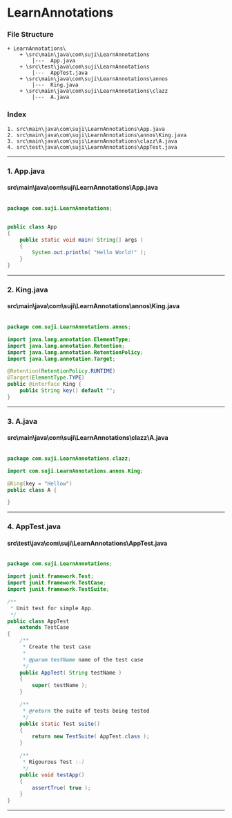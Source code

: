 # LearnAnnotations


### File Structure
```pre
+ LearnAnnotations\ 
	+ \src\main\java\com\suji\LearnAnnotations
		|---  App.java
	+ \src\test\java\com\suji\LearnAnnotations
		|---  AppTest.java
	+ \src\main\java\com\suji\LearnAnnotations\annos
		|---  King.java
	+ \src\main\java\com\suji\LearnAnnotations\clazz
		|---  A.java
```
### Index
```pre
1. src\main\java\com\suji\LearnAnnotations\App.java
2. src\main\java\com\suji\LearnAnnotations\annos\King.java
3. src\main\java\com\suji\LearnAnnotations\clazz\A.java
4. src\test\java\com\suji\LearnAnnotations\AppTest.java

```

---

### 1. App.java

#### src\main\java\com\suji\LearnAnnotations\App.java

```java

package com.suji.LearnAnnotations;


public class App 
{
    public static void main( String[] args )
    {
        System.out.println( "Hello World!" );
    }
}

```

---

### 2. King.java

#### src\main\java\com\suji\LearnAnnotations\annos\King.java

```java

package com.suji.LearnAnnotations.annos;

import java.lang.annotation.ElementType;
import java.lang.annotation.Retention;
import java.lang.annotation.RetentionPolicy;
import java.lang.annotation.Target;

@Retention(RetentionPolicy.RUNTIME)
@Target(ElementType.TYPE)
public @interface King {
	public String key() default "";
}

```

---

### 3. A.java

#### src\main\java\com\suji\LearnAnnotations\clazz\A.java

```java

package com.suji.LearnAnnotations.clazz;

import com.suji.LearnAnnotations.annos.King;

@King(key = "Hellow")
public class A {

}

```

---

### 4. AppTest.java

#### src\test\java\com\suji\LearnAnnotations\AppTest.java

```java

package com.suji.LearnAnnotations;

import junit.framework.Test;
import junit.framework.TestCase;
import junit.framework.TestSuite;

/**
 * Unit test for simple App.
 */
public class AppTest 
    extends TestCase
{
    /**
     * Create the test case
     *
     * @param testName name of the test case
     */
    public AppTest( String testName )
    {
        super( testName );
    }

    /**
     * @return the suite of tests being tested
     */
    public static Test suite()
    {
        return new TestSuite( AppTest.class );
    }

    /**
     * Rigourous Test :-)
     */
    public void testApp()
    {
        assertTrue( true );
    }
}

```

---

